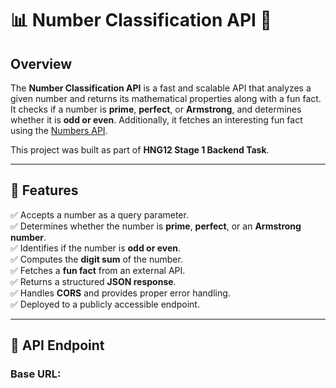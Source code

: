 # 📊 Number Classification API 🚀

## **Overview**
The **Number Classification API** is a fast and scalable API that analyzes a given number and returns its mathematical properties along with a fun fact. It checks if a number is **prime**, **perfect**, or **Armstrong**, and determines whether it is **odd or even**. Additionally, it fetches an interesting fun fact using the [Numbers API](http://numbersapi.com/).  

This project was built as part of **HNG12 Stage 1 Backend Task**.

---

## **📌 Features**
✅ Accepts a number as a query parameter.  
✅ Determines whether the number is **prime**, **perfect**, or an **Armstrong number**.  
✅ Identifies if the number is **odd or even**.  
✅ Computes the **digit sum** of the number.  
✅ Fetches a **fun fact** from an external API.  
✅ Returns a structured **JSON response**.  
✅ Handles **CORS** and provides proper error handling.  
✅ Deployed to a publicly accessible endpoint.  

---

## **🚀 API Endpoint**
### **Base URL:**  

